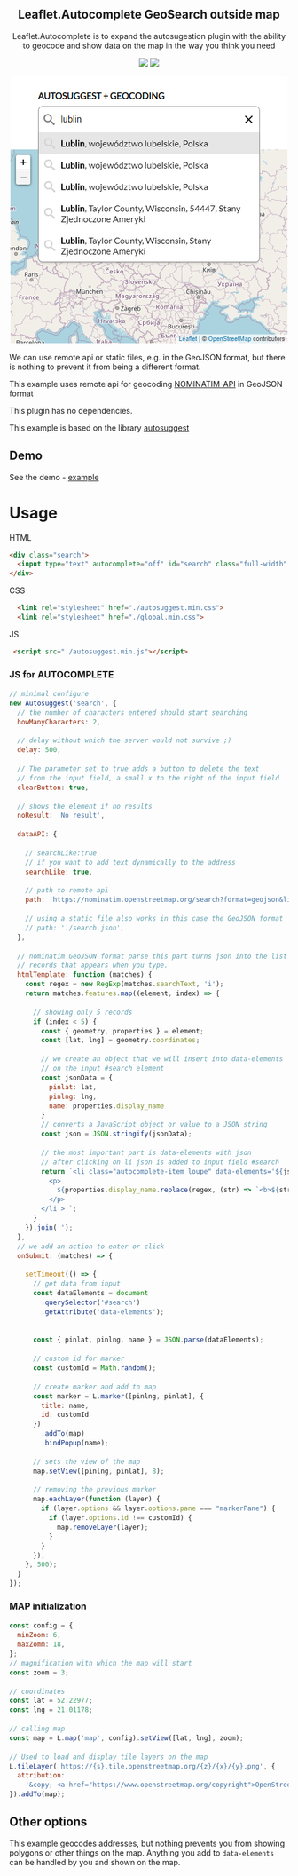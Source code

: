 <h2 align="center">
Leaflet.Autocomplete GeoSearch outside map
</h2>

<p align="center">
  Leaflet.Autocomplete is to expand the autosugestion plugin with the ability to geocode and show data on the map in the way you think you need
</p>

<p align="center">
  <img src="https://img.shields.io/github/package-json/v/tomik23/Leaflet.Autocomplete">
  <a href="LICENSE">
    <img src="https://img.shields.io/badge/License-MIT-green.svg">
  </a>
</p>

<p align="center">
  <img src="Leaflet.Autocomplete.png">
</p>


We can use remote api or static files, e.g. in the GeoJSON format, but there is nothing to prevent it from being a different format.

This example uses remote api for geocoding [NOMINATIM-API](https://nominatim.org/release-docs/latest/api/Search/) in GeoJSON format

This plugin has no dependencies.

This example is based on the library [autosuggest](https://github.com/tomik23/autosuggest) 

## Demo
See the demo - [example](https://tomik23.github.io/Leaflet.Autocomplete/)

# Usage

HTML

```html
<div class="search">
  <input type="text" autocomplete="off" id="search" class="full-width" placeholder="enter the city name">
</div>
```

CSS
```html
  <link rel="stylesheet" href="./autosuggest.min.css">
  <link rel="stylesheet" href="./global.min.css">
```

JS
```html
 <script src="./autosuggest.min.js"></script>
```

### JS for AUTOCOMPLETE

```js
// minimal configure
new Autosuggest('search', {
  // the number of characters entered should start searching
  howManyCharacters: 2,
  
  // delay without which the server would not survive ;)
  delay: 500, 

  // The parameter set to true adds a button to delete the text
  // from the input field, a small x to the right of the input field
  clearButton: true, 
  
  // shows the element if no results
  noResult: 'No result',

  dataAPI: {
  
    // searchLike:true 
    // if you want to add text dynamically to the address
    searchLike: true,
  
    // path to remote api
    path: 'https://nominatim.openstreetmap.org/search?format=geojson&limit=5&q=',

    // using a static file also works in this case the GeoJSON format
    // path: './search.json',
  },

  // nominatim GeoJSON format parse this part turns json into the list of
  // records that appears when you type.
  htmlTemplate: function (matches) {
    const regex = new RegExp(matches.searchText, 'i');
    return matches.features.map((element, index) => {

      // showing only 5 records
      if (index < 5) {
        const { geometry, properties } = element;
        const [lat, lng] = geometry.coordinates;
      
        // we create an object that we will insert into data-elements
        // on the input #search element
        const jsonData = {
          pinlat: lat,
          pinlng: lng,
          name: properties.display_name
        }
        // converts a JavaScript object or value to a JSON string
        const json = JSON.stringify(jsonData);
        
        // the most important part is data-elements with json
        // after clicking on li json is added to input field #search
        return `<li class="autocomplete-item loupe" data-elements='${json}' role="option" aria-selected="false" tabindex="-1">
          <p>
            ${properties.display_name.replace(regex, (str) => `<b>${str}</b>`)}
          </p>
        </li > `;
      }
    }).join('');
  },
  // we add an action to enter or click
  onSubmit: (matches) => {

    setTimeout(() => {
      // get data from input
      const dataElements = document
        .querySelector('#search')
        .getAttribute('data-elements');


      const { pinlat, pinlng, name } = JSON.parse(dataElements);

      // custom id for marker
      const customId = Math.random();

      // create marker and add to map
      const marker = L.marker([pinlng, pinlat], {
        title: name,
        id: customId
      })
        .addTo(map)
        .bindPopup(name);

      // sets the view of the map
      map.setView([pinlng, pinlat], 8);

      // removing the previous marker
      map.eachLayer(function (layer) {
        if (layer.options && layer.options.pane === "markerPane") {
          if (layer.options.id !== customId) {
            map.removeLayer(layer);
          }
        }
      });
    }, 500);
  }
});
```

### MAP initialization

```js
const config = {
  minZoom: 6,
  maxZomm: 18,
};
// magnification with which the map will start
const zoom = 3;

// coordinates
const lat = 52.22977;
const lng = 21.01178;

// calling map
const map = L.map('map', config).setView([lat, lng], zoom);

// Used to load and display tile layers on the map
L.tileLayer('https://{s}.tile.openstreetmap.org/{z}/{x}/{y}.png', {
  attribution:
    '&copy; <a href="https://www.openstreetmap.org/copyright">OpenStreetMap</a> contributors',
}).addTo(map);

```
## Other options

This example geocodes addresses, but nothing prevents you from showing polygons or other things on the map. Anything you add to `data-elements` can be handled by you and shown on the map.